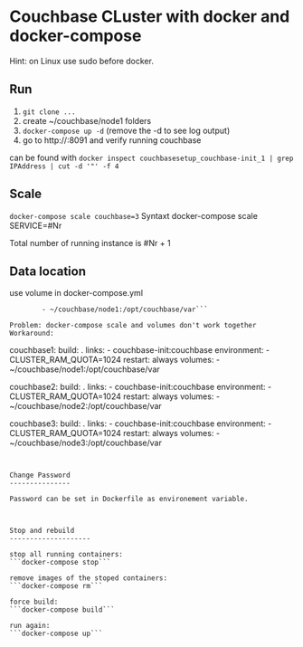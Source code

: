 Couchbase CLuster with docker and docker-compose
================================================

Hint: on Linux use sudo before docker.

Run
---
1. ```git clone ...```
2. create ~/couchbase/node1 folders
3. ```docker-compose up -d``` (remove the -d to see log output)
4. go to http://<ip>:8091 and verify running couchbase

<ip> can be found with 
```docker inspect couchbasesetup_couchbase-init_1 | grep IPAddress | cut -d '"' -f 4```


Scale
-----
```docker-compose scale couchbase=3```
Syntaxt docker-compose scale SERVICE=#Nr

Total number of running instance is #Nr + 1


Data location
-------------

use volume in docker-compose.yml
```volumes:
        - ~/couchbase/node1:/opt/couchbase/var```

Problem: docker-compose scale and volumes don't work together
Workaround: 
```
couchbase1:
    build: .
    links:
        - couchbase-init:couchbase
    environment: 
        - CLUSTER_RAM_QUOTA=1024
    restart: always
    volumes:
        - ~/couchbase/node1:/opt/couchbase/var
    
couchbase2:
    build: .
    links:
        - couchbase-init:couchbase
    environment: 
        - CLUSTER_RAM_QUOTA=1024
    restart: always
    volumes:
        - ~/couchbase/node2:/opt/couchbase/var
    
couchbase3:
    build: .
    links:
        - couchbase-init:couchbase
    environment: 
        - CLUSTER_RAM_QUOTA=1024
    restart: always
    volumes:
        - ~/couchbase/node3:/opt/couchbase/var
```
    

Change Password
---------------

Password can be set in Dockerfile as environement variable.



Stop and rebuild
--------------------

stop all running containers:
```docker-compose stop```

remove images of the stoped containers:
```docker-compose rm```

force build:
```docker-compose build```

run again:
```docker-compose up```



